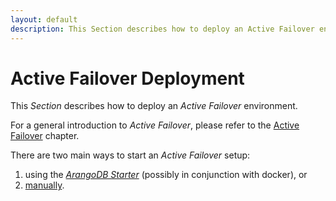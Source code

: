 ```yaml
---
layout: default
description: This Section describes how to deploy an Active Failover environment
---
```

Active Failover Deployment
==========================

This _Section_ describes how to deploy an _Active Failover_ environment.

For a general introduction to _Active Failover_, please refer to the
[Active Failover](architecture-deploymentmodes-activefailover.html) chapter.

There are two main ways to start an _Active Failover_ setup:

1. using the [_ArangoDB Starter_](deployment-activefailover-usingthestarter.html) (possibly in conjunction with
docker), or
1. [manually](deployment-activefailover-manualstart.html).